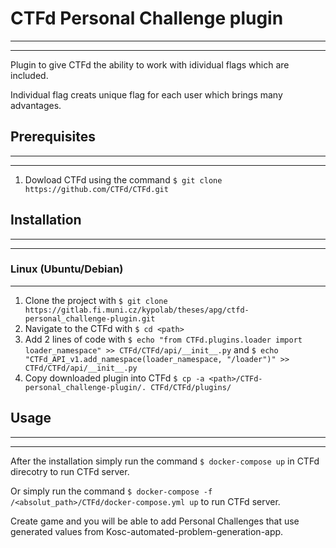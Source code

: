 # CTFd Personal Challenge plugin
---
---
Plugin to give CTFd the ability to work with idividual flags which are included.

Individual flag creats unique flag for each user which brings many advantages.

## Prerequisites
---
---
1. Dowload CTFd using the command `$ git clone https://github.com/CTFd/CTFd.git`


## Installation
---
---
### Linux (Ubuntu/Debian)
---

1. Clone the project with `$ git clone https://gitlab.fi.muni.cz/kypolab/theses/apg/ctfd-personal_challenge-plugin.git`
2. Navigate to the CTFd with `$ cd <path>`
3. Add 2 lines of code with  `$ echo "from CTFd.plugins.loader import loader_namespace" >> CTFd/CTFd/api/__init__.py` and `$ echo "CTFd_API_v1.add_namespace(loader_namespace, "/loader")" >> CTFd/CTFd/api/__init__.py`
4. Copy downloaded plugin into CTFd `$ cp -a <path>/CTFd-personal_challenge-plugin/. CTFd/CTFd/plugins/`


## Usage
---
---
After the installation simply run the command `$ docker-compose up` in CTFd direcotry to run CTFd server.

Or simply run the command `$ docker-compose -f /<absolut_path>/CTFd/docker-compose.yml up` to run CTFd server.

Create game and you will be able to add Personal Challenges that use generated values from Kosc-automated-problem-generation-app. 